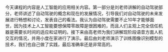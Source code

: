 今天课程的内容是人工智能的应用相关内容。第一部分是刘老师讲解的自动驾驶部分，老师讲述了自动驾驶的概念和现在的发展情况，引导我们对自动驾驶的未来发展进行畅想和讨论，发表自己的看法。我认为自动驾驶需要不止10年才能够面世，因为技术上人工智能要想保障零故障是很困难的，而且人们主观上完全信任机器是需要长时间的适应和证明的。接下来由高老师为我们讲解现阶段语音方面人机交互的情况，并用小度在家进行了演示。最后由刘老师演示了训练图像识别模型的技术，我们也自己做了实践，最后准确率还是非常高的。